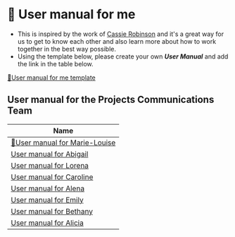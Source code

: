 # 🚀 User manual for me

- This is inspired by the work of [Cassie Robinson](https://medium.com/@cassierobinson/a-user-manual-for-me-d3a851fbc694) and it's a great way for us to get to know each other and also learn more about how to work together in the best way possible.
- Using the template below, please create your own _**User Manual**_ and add the link in the table below.

[🐞User manual for me template](https://github.com/pyladies/project-communications/blob/master/user-manual-for-me/user-manual-for-me-template.md)

## User manual for the Projects Communications Team

|Name |
| -- 
|[🌳User manual for Marie-Louise](https://github.com/pyladies/project-communications/blob/master/user-manual-for-me/user-maual-for-ml.md) |
|[User manual for Abigail](https://github.com/pyladies/project-communications/blob/master/user-manual-for-me/user-manual-for-abigail.md) | 
|[User manual for Lorena]() | 
|[User manual for Caroline](https://github.com/pyladies/project-communications/blob/master/user-manual-for-me/user-manual-for-dantas.md) |
|[User manual for Alena]() | 
|[User manual for Emily]() |
|[User manual for Bethany]() |
|[User manual for Alicia]() |


